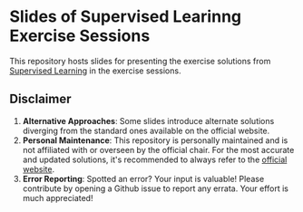 # Slides of Supervised Learinng Exercise Sessions
This repository hosts slides for presenting the exercise solutions from [Supervised Learning](https://slds-lmu.github.io/i2ml/exercises/) in the exercise sessions. 

## Disclaimer

1. **Alternative Approaches**: Some slides introduce alternate solutions diverging from the standard ones available on the official website. 
2. **Personal Maintenance**: This repository is personally maintained and is not affiliated with or overseen by the official chair. For the most accurate and updated solutions, it's recommended to always refer to the [official website](https://slds-lmu.github.io/i2ml/exercises/).
3. **Error Reporting**: Spotted an error? Your input is valuable! Please contribute by opening a Github issue to report any errata. Your effort is much appreciated!
